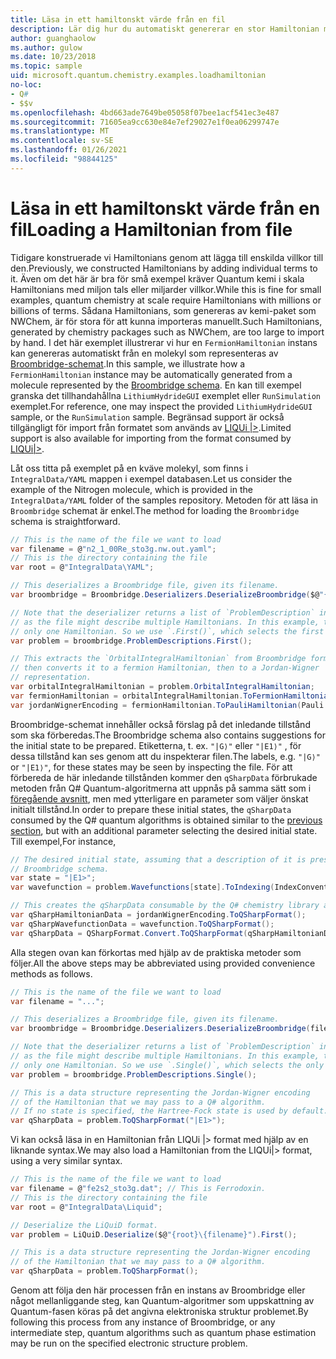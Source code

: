 ```yaml
---
title: Läsa in ett hamiltonskt värde från en fil
description: Lär dig hur du automatiskt genererar en stor Hamiltonian med Broombridge-schemat.
author: guanghaolow
ms.author: gulow
ms.date: 10/23/2018
ms.topic: sample
uid: microsoft.quantum.chemistry.examples.loadhamiltonian
no-loc:
- Q#
- $$v
ms.openlocfilehash: 4bd663ade7649be05058f07bee1acf541ec3e487
ms.sourcegitcommit: 71605ea9cc630e84e7ef29027e1f0ea06299747e
ms.translationtype: MT
ms.contentlocale: sv-SE
ms.lasthandoff: 01/26/2021
ms.locfileid: "98844125"
---
```

# <a name="loading-a-hamiltonian-from-file"></a><span data-ttu-id="05d4b-103">Läsa in ett hamiltonskt värde från en fil</span><span class="sxs-lookup"><span data-stu-id="05d4b-103">Loading a Hamiltonian from file</span></span>
<span data-ttu-id="05d4b-104">Tidigare konstruerade vi Hamiltonians genom att lägga till enskilda villkor till den.</span><span class="sxs-lookup"><span data-stu-id="05d4b-104">Previously, we constructed Hamiltonians by adding individual terms to it.</span></span> <span data-ttu-id="05d4b-105">Även om det här är bra för små exempel kräver Quantum kemi i skala Hamiltonians med miljon tals eller miljarder villkor.</span><span class="sxs-lookup"><span data-stu-id="05d4b-105">While this is fine for small examples, quantum chemistry at scale require Hamiltonians with millions or billions of terms.</span></span> <span data-ttu-id="05d4b-106">Sådana Hamiltonians, som genereras av kemi-paket som NWChem, är för stora för att kunna importeras manuellt.</span><span class="sxs-lookup"><span data-stu-id="05d4b-106">Such Hamiltonians, generated by chemistry packages such as NWChem, are too large to import by hand.</span></span> <span data-ttu-id="05d4b-107">I det här exemplet illustrerar vi hur en `FermionHamiltonian` instans kan genereras automatiskt från en molekyl som representeras av [Broombridge-schemat](xref:microsoft.quantum.libraries.chemistry.schema.broombridge).</span><span class="sxs-lookup"><span data-stu-id="05d4b-107">In this sample, we illustrate how a `FermionHamiltonian` instance may be automatically generated from a molecule represented by the [Broombridge schema](xref:microsoft.quantum.libraries.chemistry.schema.broombridge).</span></span> <span data-ttu-id="05d4b-108">En kan till exempel granska det tillhandahållna `LithiumHydrideGUI` exemplet eller `RunSimulation` exemplet.</span><span class="sxs-lookup"><span data-stu-id="05d4b-108">For reference, one may inspect the provided `LithiumHydrideGUI` sample, or the `RunSimulation` sample.</span></span> <span data-ttu-id="05d4b-109">Begränsad support är också tillgängligt för import från formatet som används av [LIQUi |>](https://www.microsoft.com/en-us/research/project/language-integrated-quantum-operations-liqui/).</span><span class="sxs-lookup"><span data-stu-id="05d4b-109">Limited support is also available for importing from the format consumed by [LIQUi|>](https://www.microsoft.com/en-us/research/project/language-integrated-quantum-operations-liqui/).</span></span>

<span data-ttu-id="05d4b-110">Låt oss titta på exemplet på en kväve molekyl, som finns i `IntegralData/YAML` mappen i exempel databasen.</span><span class="sxs-lookup"><span data-stu-id="05d4b-110">Let us consider the example of the Nitrogen molecule, which is provided in the `IntegralData/YAML` folder of the samples repository.</span></span> <span data-ttu-id="05d4b-111">Metoden för att läsa in `Broombridge` schemat är enkel.</span><span class="sxs-lookup"><span data-stu-id="05d4b-111">The method for loading the `Broombridge` schema is straightforward.</span></span>

```csharp
// This is the name of the file we want to load
var filename = @"n2_1_00Re_sto3g.nw.out.yaml";
// This is the directory containing the file
var root = @"IntegralData\YAML";

// This deserializes a Broombridge file, given its filename.
var broombridge = Broombridge.Deserializers.DeserializeBroombridge($@"{root}\{filename}");

// Note that the deserializer returns a list of `ProblemDescription` instances 
// as the file might describe multiple Hamiltonians. In this example, there is 
// only one Hamiltonian. So we use `.First()`, which selects the first element of the list.
var problem = broombridge.ProblemDescriptions.First();

// This extracts the `OrbitalIntegralHamiltonian` from Broombridge format,
// then converts it to a fermion Hamiltonian, then to a Jordan-Wigner
// representation.
var orbitalIntegralHamiltonian = problem.OrbitalIntegralHamiltonian;
var fermionHamiltonian = orbitalIntegralHamiltonian.ToFermionHamiltonian(IndexConvention.UpDown);
var jordanWignerEncoding = fermionHamiltonian.ToPauliHamiltonian(Pauli.QubitEncoding.JordanWigner);
```

<span data-ttu-id="05d4b-112">Broombridge-schemat innehåller också förslag på det inledande tillstånd som ska förberedas.</span><span class="sxs-lookup"><span data-stu-id="05d4b-112">The Broombridge schema also contains suggestions for the initial state to be prepared.</span></span> <span data-ttu-id="05d4b-113">Etiketterna, t. ex. `"|G⟩"` eller `"|E1⟩"` , för dessa tillstånd kan ses genom att du inspekterar filen.</span><span class="sxs-lookup"><span data-stu-id="05d4b-113">The labels, e.g. `"|G⟩"` or `"|E1⟩"`, for these states may be seen by inspecting the file.</span></span> <span data-ttu-id="05d4b-114">För att förbereda de här inledande tillstånden kommer den `qSharpData` förbrukade metoden från Q# Quantum-algoritmerna att uppnås på samma sätt som i [föregående avsnitt](xref:microsoft.quantum.chemistry.examples.energyestimate), men med ytterligare en parameter som väljer önskat initialt tillstånd.</span><span class="sxs-lookup"><span data-stu-id="05d4b-114">In order to prepare these initial states, the `qSharpData` consumed by the Q# quantum algorithms is obtained similar to the [previous section](xref:microsoft.quantum.chemistry.examples.energyestimate), but with an additional parameter selecting the desired initial state.</span></span> <span data-ttu-id="05d4b-115">Till exempel,</span><span class="sxs-lookup"><span data-stu-id="05d4b-115">For instance,</span></span>
```csharp
// The desired initial state, assuming that a description of it is present in the
// Broombridge schema.
var state = "|E1>";
var wavefunction = problem.Wavefunctions[state].ToIndexing(IndexConvention.UpDown);

// This creates the qSharpData consumable by the Q# chemistry library algorithms.
var qSharpHamiltonianData = jordanWignerEncoding.ToQSharpFormat();
var qSharpWavefunctionData = wavefunction.ToQSharpFormat();
var qSharpData = QSharpFormat.Convert.ToQSharpFormat(qSharpHamiltonianData, qSharpWavefunctionData);
```

<span data-ttu-id="05d4b-116">Alla stegen ovan kan förkortas med hjälp av de praktiska metoder som följer.</span><span class="sxs-lookup"><span data-stu-id="05d4b-116">All the above steps may be abbreviated using provided convenience methods as follows.</span></span>
```csharp
// This is the name of the file we want to load
var filename = "...";

// This deserializes a Broombridge file, given its filename.
var broombridge = Broombridge.Deserializers.DeserializeBroombridge(filename);

// Note that the deserializer returns a list of `ProblemDescription` instances 
// as the file might describe multiple Hamiltonians. In this example, there is 
// only one Hamiltonian. So we use `.Single()`, which selects the only element of the list.
var problem = broombridge.ProblemDescriptions.Single();

// This is a data structure representing the Jordan-Wigner encoding 
// of the Hamiltonian that we may pass to a Q# algorithm.
// If no state is specified, the Hartree-Fock state is used by default.
var qSharpData = problem.ToQSharpFormat("|E1>");
```

<span data-ttu-id="05d4b-117">Vi kan också läsa in en Hamiltonian från LIQUi |> format med hjälp av en liknande syntax.</span><span class="sxs-lookup"><span data-stu-id="05d4b-117">We may also load a Hamiltonian from the LIQUi|> format, using a very similar syntax.</span></span> 

```csharp
// This is the name of the file we want to load
var filename = @"fe2s2_sto3g.dat"; // This is Ferrodoxin.
// This is the directory containing the file
var root = @"IntegralData\Liquid";

// Deserialize the LiQuiD format.
var problem = LiQuiD.Deserialize($@"{root}\{filename}").First();

// This is a data structure representing the Jordan-Wigner encoding 
// of the Hamiltonian that we may pass to a Q# algorithm.
var qSharpData = problem.ToQSharpFormat();
```

<span data-ttu-id="05d4b-118">Genom att följa den här processen från en instans av Broombridge eller något mellanliggande steg, kan Quantum-algoritmer som uppskattning av Quantum-fasen köras på det angivna elektroniska struktur problemet.</span><span class="sxs-lookup"><span data-stu-id="05d4b-118">By following this process from any instance of Broombridge, or any intermediate step, quantum algorithms such as quantum phase estimation may be run on the specified electronic structure problem.</span></span>
